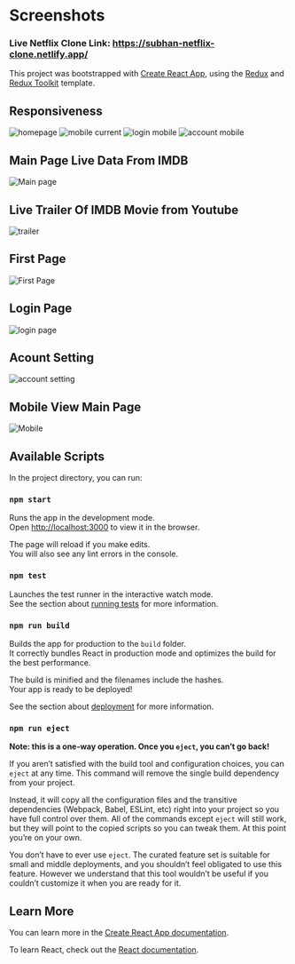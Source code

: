 # Screenshots
### Live Netflix Clone Link: https://subhan-netflix-clone.netlify.app/

This project was bootstrapped with [Create React App](https://github.com/facebook/create-react-app), using the [Redux](https://redux.js.org/) and [Redux Toolkit](https://redux-toolkit.js.org/) template.


## Responsiveness
![homepage](https://user-images.githubusercontent.com/45516016/204150815-f5c79cc6-1563-4e17-8800-d38f5d37bb20.jpg)
![mobile current](https://user-images.githubusercontent.com/45516016/204150823-039af96e-7b94-45fb-bfb7-3883c84ca714.png) ![login mobile](https://user-images.githubusercontent.com/45516016/204150832-58fba270-04b4-4039-ac3a-b8cd8ca9f5ab.png) ![account mobile](https://user-images.githubusercontent.com/45516016/204151350-9e1b7b8b-a854-4451-a28f-1b5f6ca93179.JPG)

## Main Page Live Data From IMDB
![Main page](https://user-images.githubusercontent.com/45516016/204151480-9d0a4cd1-68c5-4460-82e7-267e9b11d14c.JPG)

## Live Trailer Of IMDB Movie from Youtube
![trailer](https://user-images.githubusercontent.com/45516016/204151714-d2f12e0b-062a-463f-993c-6512d0f6558e.jpg)


## First Page
![First Page](https://user-images.githubusercontent.com/45516016/204151782-e180c5c6-9844-4c09-9c9e-1319e6e30fb6.jpg)


## Login Page
![login page](https://user-images.githubusercontent.com/45516016/204151603-29921713-2269-4a47-b534-1a12d0cdf69d.jpg)


## Acount Setting 
![account setting](https://user-images.githubusercontent.com/45516016/204151612-7362db38-bbb3-4153-810f-62a98a939d13.png)



## Mobile View Main Page
![Mobile](https://user-images.githubusercontent.com/45516016/204151662-6796997f-c5f6-4178-9660-8dd9471be62b.jpg)


## Available Scripts

In the project directory, you can run:

### `npm start`

Runs the app in the development mode.<br />
Open [http://localhost:3000](http://localhost:3000) to view it in the browser.

The page will reload if you make edits.<br />
You will also see any lint errors in the console.

### `npm test`

Launches the test runner in the interactive watch mode.<br />
See the section about [running tests](https://facebook.github.io/create-react-app/docs/running-tests) for more information.

### `npm run build`

Builds the app for production to the `build` folder.<br />
It correctly bundles React in production mode and optimizes the build for the best performance.

The build is minified and the filenames include the hashes.<br />
Your app is ready to be deployed!

See the section about [deployment](https://facebook.github.io/create-react-app/docs/deployment) for more information.

### `npm run eject`

**Note: this is a one-way operation. Once you `eject`, you can’t go back!**

If you aren’t satisfied with the build tool and configuration choices, you can `eject` at any time. This command will remove the single build dependency from your project.

Instead, it will copy all the configuration files and the transitive dependencies (Webpack, Babel, ESLint, etc) right into your project so you have full control over them. All of the commands except `eject` will still work, but they will point to the copied scripts so you can tweak them. At this point you’re on your own.

You don’t have to ever use `eject`. The curated feature set is suitable for small and middle deployments, and you shouldn’t feel obligated to use this feature. However we understand that this tool wouldn’t be useful if you couldn’t customize it when you are ready for it.

## Learn More

You can learn more in the [Create React App documentation](https://facebook.github.io/create-react-app/docs/getting-started).

To learn React, check out the [React documentation](https://reactjs.org/).
